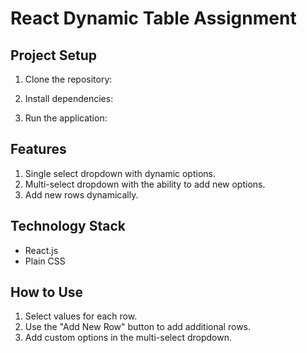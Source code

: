 # React Dynamic Table Assignment

## **Project Setup**
1. Clone the repository:

2. Install dependencies:

3. Run the application:

## **Features**
1. Single select dropdown with dynamic options.
2. Multi-select dropdown with the ability to add new options.
3. Add new rows dynamically.

## **Technology Stack**
- React.js
- Plain CSS

## **How to Use**
1. Select values for each row.
2. Use the "Add New Row" button to add additional rows.
3. Add custom options in the multi-select dropdown.

